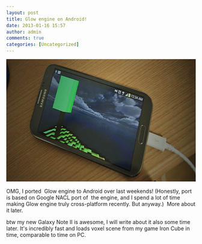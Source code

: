 ```yaml
---
layout: post
title: Glow engine on Android!
date: 2013-01-16 15:57
author: admin
comments: true
categories: [Uncategorized]
---
```

<a href="http://glow3d.com/blog/2013/01/16/glow-engine-on-android/glow_android/" rel="attachment wp-att-390"><img class="alignnone size-full wp-image-390" alt="glow_android" src="/images/uploads/2013/01/glow_android.jpg" width="700" height="325" /></a>

OMG, I ported  Glow engine to Android over last weekends! (Honestly, port is based on Google NACL port of  the engine, and I spend a lot of time making Glow engine truly cross-platform recently. But anyway.)  More about it later.

btw my new Galaxy Note II is awesome, I will write about it also some time later. It's incredibly fast and loads voxel scene from my game Iron Cube in time, comparable to time on PC.
